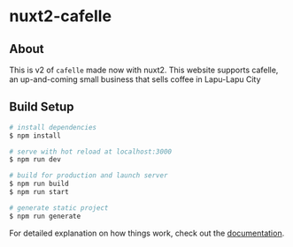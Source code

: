 # nuxt2-cafelle

## About

This is v2 of `cafelle` made now with nuxt2. This website supports cafelle, an up-and-coming small business that sells coffee in Lapu-Lapu City

## Build Setup

```bash
# install dependencies
$ npm install

# serve with hot reload at localhost:3000
$ npm run dev

# build for production and launch server
$ npm run build
$ npm run start

# generate static project
$ npm run generate
```

For detailed explanation on how things work, check out the [documentation](https://nuxtjs.org).
